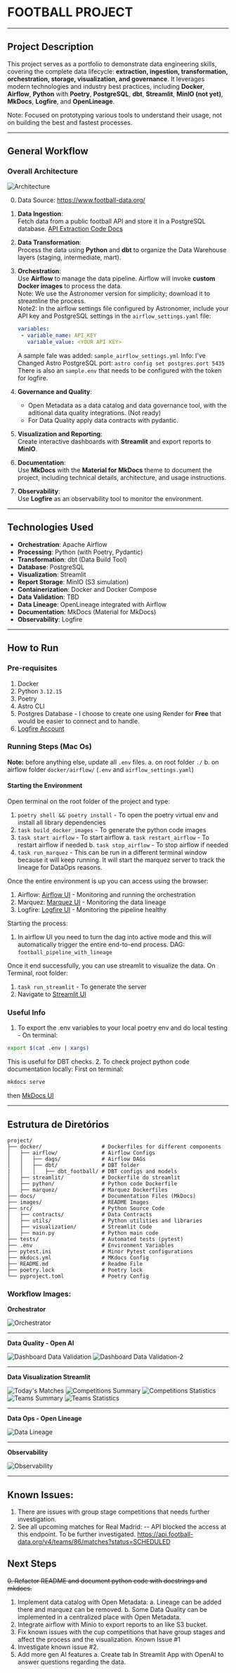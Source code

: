 # FOOTBALL PROJECT

---

## Project Description

This project serves as a portfolio to demonstrate data engineering skills, covering the complete data lifecycle: **extraction, ingestion, transformation, orchestration, storage, visualization, and governance**. It leverages modern technologies and industry best practices, including **Docker**, **Airflow**, **Python** with **Poetry**, **PostgreSQL**, **dbt**, **Streamlit**, **MinIO (not yet)**, **MkDocs**, **Logfire**, and **OpenLineage**.

Note: Focused on prototyping various tools to understand their usage, not on building the best and fastest processes.

---

## General Workflow

### Overall Architecture
![Architecture](images/football-api-architecture.png)

0. Data Source: <https://www.football-data.org/>

1. **Data Ingestion**:  
   Fetch data from a public football API and store it in a PostgreSQL database. [API Extraction Code Docs](https://AndreFelippeVidal.github.io/football-project/)

2. **Data Transformation**:  
   Process the data using **Python** and **dbt** to organize the Data Warehouse layers (staging, intermediate, mart).

3. **Orchestration**:  
   Use **Airflow** to manage the data pipeline. Airflow will invoke **custom Docker images** to process the data.  
   Note: We use the Astronomer version for simplicity; download it to streamline the process.  
   Note2: In the airflow settings file configured by Astronomer, include your API key and PostgreSQL settings in the `airflow_settings.yaml` file:  
   ```yaml
   variables:
    - variable_name: API_KEY
      variable_value: <YOUR API KEY>
   ```
   A sample fale was added: `sample_airflow_settings.yml`
   Info: I've Changed Astro PostgreSQL port: `astro config set postgres.port 5435`
   There is also an `sample.env` that needs to be configured with the token for logfire.

4. **Governance and Quality**:  
   - Open Metadata as a data catalog and data governance tool, with the aditional data quality integrations. (Not ready)
   - For Data Quality apply data contracts with pydantic.

5. **Visualization and Reporting**:  
   Create interactive dashboards with **Streamlit** and export reports to **MinIO**.

6. **Documentation**:  
   Use **MkDocs** with the **Material for MkDocs** theme to document the project, including technical details, architecture, and usage instructions.

7. **Observability**:  
   Use **Logfire** as an observability tool to monitor the environment.

---

## Technologies Used

- **Orchestration**: Apache Airflow  
- **Processing**: Python (with Poetry, Pydantic)  
- **Transformation**: dbt (Data Build Tool)  
- **Database**: PostgreSQL  
- **Visualization**: Streamlit  
- **Report Storage**: MinIO (S3 simulation)
- **Containerization**: Docker and Docker Compose  
- **Data Validation**: TBD  
- **Data Lineage**: OpenLineage integrated with Airflow  
- **Documentation**: MkDocs (Material for MkDocs)  
- **Observability**: Logfire

---

## How to Run

### Pre-requisites
1. Docker
2. Python `3.12.15`
3. Poetry
4. Astro CLI
5. Postgres Database - I choose to create one using Render for **Free** that would be easier to connect and to handle.
6. [Logfire Account](https://logfire.pydantic.dev/login)

### Running Steps (Mac Os)
**Note:** before anything else, update all `.env` files.
   a. on root folder `./`
   b. on airflow folder `docker/airflow/` (`.env` and `airflow_settings.yaml`)


#### Starting the Environment
Open terminal on the root folder of the project and type:
1. `poetry shell && poetry install` - To open the poetry virtual env and install all library dependencies
2. `task build_docker_images` - To generate the python code images
3. `task start airflow` - To start airflow
   a. `task restart_airflow` - To restart airflow if needed
   b. `task stop_airflow` - To stop airflow if needed
4. `task run_marquez` - This can be run in a different terminal window because it will keep running. It will start the marquez server to track the lineage for DataOps reasons.

Once the entire environment is up you can access using the browser:
1. Airflow: [Airflow UI](localhost:8080) - Monitoring and running the orchestration
2. Marquez: [Marquez UI](localhost:3000) - Monitoring the data lineage
3. Logfire: [Logfire UI](https://logfire.pydantic.dev/login) - Monitoring the pipeline healthy

Starting the process:
1. In airflow UI you need to turn the dag into active mode and this will automatically trigger the entire end-to-end process. DAG: `football_pipeline_with_lineage`

Once it end successfully, you can use streamlit to visualize the data.
On Terminal, root folder:
1. `task run_streamlit` - To generate the server
2. Navigate to [Streamlit UI](localhost:8501)

### Useful Info
1. To export the .env variables to your local poetry env and do local testing - On terminal:
```bash
export $(cat .env | xargs)
```  
This is useful for DBT checks.
2. To check project python code documentation locally:
First on terminal:
```bash
mkdocs serve
```  
then [MkDocs UI](http://127.0.0.1:8000/)

---


## Estrutura de Diretórios

```plaintext
project/                   
├── docker/                   # Dockerfiles for different components
│   ├── airflow/              # Airflow Configs
│   │   ├── dags/             # Airflow DAGs
│   │   ├── dbt/              # DBT folder
|   │   │   ├── dbt_football/ # DBT configs and models
│   ├── streamlit/            # Dockerfile do streamlit
│   ├── python/               # Python code Dockerfile 
│   ├── marquez/              # Marquez Dockerfiles
├── docs/                     # Documentation Files (MkDocs)
├── images/                   # README Images
├── src/                      # Python Source Code
│   ├── contracts/            # Data Contracts
│   ├── utils/                # Python utilities and libraries
│   ├── visualization/        # Streamlit Code
│   ├── main.py               # Python main code
├── tests/                    # Automated tests (pytest)
├── .env                      # Environment Variables
├── pytest.ini                # Minor Pytest configurations
├── mkdocs.yml                # MKdocs Config
├── README.md                 # Readme File
├── poetry.lock               # Poetry lock
└── pyproject.toml            # Poetry Config

```

### Workflow Images:

**Orchestrator**

![Orchestrator](images/Orchestrator.png)

---

**Data Quality - Open AI**

![Dashboard Data Validation](images/Data%20Validation.png)
![Dashboard Data Validation-2](images/Data%20Validation%202.png)

---

**Data Visualization Streamlit**

![Today's Matches](images/Today's%20Matches.png)
![Competitions Summary](images/Competitions%20Summary.png)
![Competitions Statistics](images/Competitions%20Statistics.png)
![Teams Summary](images/Teams%20Summary.png)
![Teams Statistics](images/Teams%20Statistics.png)

---

**Data Ops - Open Lineage**

![Data Lineage](images/Data%20Lineage.gif)

---

**Observability**

![Observability](images/Observability.png)

---

## Known Issues:
1. There are issues with group stage competitions that needs further investigation.
2. See all upcoming matches for Real Madrid: -- API blocked the access at this endpoint. To be further investigated.
https://api.football-data.org/v4/teams/86/matches?status=SCHEDULED

## Next Steps
~~0. Refactor README and document python code with docstrings and mkdocs.~~

1. Implement data catalog with Open Metadata:
   a. Lineage can be added there and marquez can be removed.
   b. Some Data Quality can be implemented in a centralized place with Open Metadata.
2. Integrate airflow with Minio to export reports to an like S3 bucket.
3. Fix known issues with the cup competitions that have group stages and affect the process and the visualization. Known Issue #1
4. Investigate known issue #2.
5. Add more gen AI features
   a. Create tab In Streamlit App with OpenAI to answer questions regarding the data.
